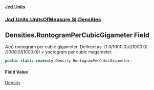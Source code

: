 #### [Jcd.Units](index.md 'index')
### [Jcd.Units.UnitsOfMeasure.SI](Jcd.Units.UnitsOfMeasure.SI.md 'Jcd.Units.UnitsOfMeasure.SI').[Densities](Densities.md 'Jcd.Units.UnitsOfMeasure.SI.Densities')

## Densities.RontogramPerCubicGigameter Field

A(n) rontogram per cubic gigameter. Defined as: (1.0/1000.0)/((1000.0)*(1000.0)*(1000.0)) × yoctogram per cubic megameter.

```csharp
public static readonly Density RontogramPerCubicGigameter;
```

#### Field Value
[Density](Density.md 'Jcd.Units.UnitTypes.Density')